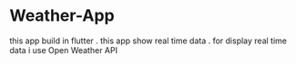 # Weather-App
this app build in flutter . this app show real time data . for display real time data i use Open Weather API
